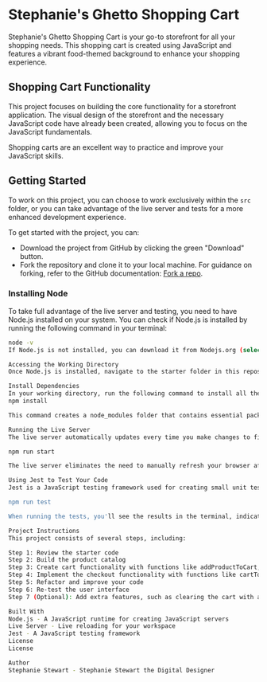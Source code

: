 # Stephanie's Ghetto Shopping Cart




Stephanie's Ghetto Shopping Cart is your go-to storefront for all your shopping needs. This shopping cart is created using JavaScript and features a vibrant food-themed background to enhance your shopping experience.

## Shopping Cart Functionality

This project focuses on building the core functionality for a storefront application. The visual design of the storefront and the necessary JavaScript code have already been created, allowing you to focus on the JavaScript fundamentals.

Shopping carts are an excellent way to practice and improve your JavaScript skills.



## Getting Started

To work on this project, you can choose to work exclusively within the `src` folder, or you can take advantage of the live server and tests for a more enhanced development experience.

To get started with the project, you can:

- Download the project from GitHub by clicking the green "Download" button.
- Fork the repository and clone it to your local machine. For guidance on forking, refer to the GitHub documentation: [Fork a repo](https://docs.github.com/en/github-ae@latest/get-started/quickstart/fork-a-repo).

### Installing Node

To take full advantage of the live server and testing, you need to have Node.js installed on your system. You can check if Node.js is installed by running the following command in your terminal:

```bash
node -v
If Node.js is not installed, you can download it from Nodejs.org (select the LTS, "Recommended for most users" version).

Accessing the Working Directory
Once Node.js is installed, navigate to the starter folder in this repository as your working directory. This is where all the scripts, such as npm start or npm test, should be executed.

Install Dependencies
In your working directory, run the following command to install all the Node.js dependencies required for the live server and Jest:
npm install

This command creates a node_modules folder that contains essential packages to make the live server and Jest work.

Running the Live Server
The live server automatically updates every time you make changes to files in the src directory. To start the live server, use the following command in your terminal:

npm run start

The live server eliminates the need to manually refresh your browser after making changes to your code. To stop the live server, press Ctrl+C.

Using Jest to Test Your Code
Jest is a JavaScript testing framework used for creating small unit tests that verify different parts of your application's functionality. You have the option to use prewritten unit tests or create your own. To run the tests, use the following command:

npm run test

When running the tests, you'll see the results in the terminal, indicating both failed and passing tests.

Project Instructions
This project consists of several steps, including:

Step 1: Review the starter code
Step 2: Build the product catalog
Step 3: Create cart functionality with functions like addProductToCart, increaseQuantity, decreaseQuantity, and removeProductFromCart.
Step 4: Implement the checkout functionality with functions like cartTotal and pay.
Step 5: Refactor and improve your code
Step 6: Re-test the user interface
Step 7 (Optional): Add extra features, such as clearing the cart with an empty cart function or implementing a currency switcher for USD, EUR, and YEN.

Built With
Node.js - A JavaScript runtime for creating JavaScript servers
Live Server - Live reloading for your workspace
Jest - A JavaScript testing framework
License
License

Author
Stephanie Stewart - Stephanie Stewart the Digital Designer

